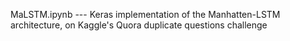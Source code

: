 MaLSTM.ipynb --- Keras implementation of the Manhatten-LSTM  architecture, on Kaggle's Quora duplicate questions challenge

